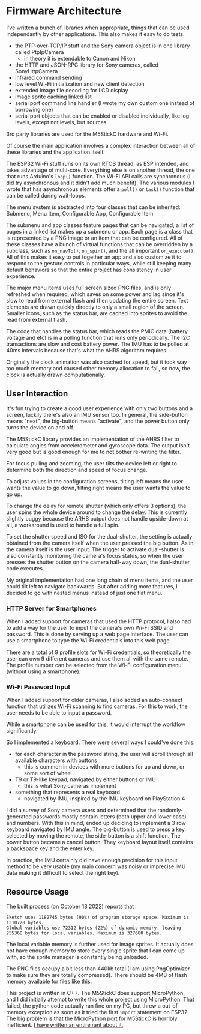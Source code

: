 # Firmware Architecture

I've written a bunch of libraries when appropriate, things that can be used independantly by other applications. This also makes it easy to do tests.

 * the PTP-over-TCP/IP stuff and the Sony camera object is in one library called PtpIpCamera
    * in theory it is extendable to Canon and Nikon
 * the HTTP and JSON-RPC library for Sony cameras, called SonyHttpCamera
 * infrared command sending
 * low level Wi-Fi initialization and new client detection
 * extended image file decoding for LCD display
 * image sprite caching linked list
 * serial port command line handler (I wrote my own custom one instead of borrowing one)
 * serial port objects that can be enabled or disabled individually, like log levels, except not levels, but sources

3rd party libraries are used for the M5StickC hardware and Wi-Fi.

Of course the main application involves a complex interaction between all of these libraries and the application itself.

The ESP32 Wi-Fi stuff runs on its own RTOS thread, as ESP intended, and takes advantage of multi-core. Everything else is on another thread, the one that runs Arduino's `loop()` function. The Wi-Fi API calls are synchronous (I did try asynchronous and it didn't add much benefit). The various modules I wrote that has asynchronous elements offer a `poll()` or `task()` function that can be called during wait-loops.

The menu system is abstracted into four classes that can be inherited: Submenu, Menu Item, Configurable App, Configurable Item

The submenu and app classes feature pages that can be navigated, a list of pages in a linked list makes up a submenu or app. Each page is a class that is represented by a PNG image or an item that can be configured. All of these classes have a bunch of virtual functions that can be overridden by a subclass, such as `on_navTo()`, `on_spin()`, and the all important `on_execute()`. All of this makes it easy to put together an app and also customize it to respond to the gesture controls in particular ways, while still keeping many default behaviors so that the entire project has consistency in user experience.

The major menu items uses full screen sized PNG files, and is only refreshed when required, which saves on some power and lag since it's slow to read from external flash and then updating the entire screen. Text elements are drawn quickly directly to only a small region of the screen. Smaller icons, such as the status bar, are cached into sprites to avoid the read from external flash.

The code that handles the status bar, which reads the PMIC data (battery voltage and etc) is in a polling function that runs only periodically. The I2C transactions are slow and cost battery power. The IMU has to be polled at 40ms intervals because that's what the AHRS algorithm requires.

Originally the clock animation was also cached for speed, but it took way too much memory and caused other memory allocation to fail, so now, the clock is actually drawn computationally.

## User Interaction

It's fun trying to create a good user experience with only two buttons and a screen, luckily there's also an IMU sensor too. In general, the side-button means "next", the big-button means "activate", and the power button only turns the device on and off.

The M5StickC library provides an implementation of the AHRS filter to calculate angles from accelerometer and gyroscope data. The output isn't very good but is good enough for me to not bother re-writing the filter.

For focus pulling and zooming, the user tilts the device left or right to determine both the direction and speed of focus change.

To adjust values in the configuration screens, tilting left means the user wants the value to go down, tilting right means the user wants the value to go up.

To change the delay for remote shutter (which only offers 3 options), the user spins the whole device around to change the delay. This is currently slightly buggy because the ARHS output does not handle upside-down at all, a workaround is used to handle a full spin.

To set the shutter speed and ISO for the dual-shutter, the setting is actually obtained from the camera itself when the user pressed the big button. As in, the camera itself is the user input. The trigger to activate dual-shutter is also constantly monitoring the camera's focus status, so when the user presses the shutter button on the camera half-way down, the dual-shutter code executes.

My original implementation had one long chain of menu items, and the user could tilt left to navigate backwards. But after adding more features, I decided to go with nested menus instead of just one flat menu.

### HTTP Server for Smartphones

When I added support for cameras that used the HTTP protocol, I also had to add a way for the user to input the camera's own Wi-Fi SSID and password. This is done by serving up a web page interface. The user can use a smartphone to type the Wi-Fi credentials into this web page.

There are a total of 9 profile slots for Wi-Fi credentials, so theoretically the user can own 9 different cameras and use them all with the same remote. The profile number can be selected from the Wi-Fi configuration menu (without using a smartphone).

### Wi-Fi Password Input

When I added support for older cameras, I also added an auto-connect function that utilizes Wi-Fi scanning to find cameras. For this to work, the user needs to be able to input a password.

While a smartphone can be used for this, it would interrupt the workflow significantly.

So I implemented a keyboard. There were several ways I could've done this:

 * for each character in the password string, the user will scroll through all available characters with buttons
   * this is common in devices with more buttons for up and down, or some sort of wheel
 * T9 or T9-like keypad, navigated by either buttons or IMU
   * this is what Sony cameras implement
 * something that represents a real keyboard
   * navigated by IMU, inspired by the IMU keyboard on PlayStation 4

I did a survey of Sony camera users and determined that the randomly-generated passwords mostly contain letters (both upper and lower case) and numbers. With this in mind, ended up deciding to implement a 3 row keyboard navigated by IMU angle. The big-button is used to press a key selected by moving the remote, the side-button is a shift function. The power button became a cancel button. They keyboard layout itself contains a backspace key and the enter key.

In practice, the IMU certainly did have enough precision for this input method to be very usable (my main concern was noisy or imprecise IMU data making it difficult to select the right key).

## Resource Usage

The built process (on October 18 2022) reports that

    Sketch uses 1182745 bytes (90%) of program storage space. Maximum is 1310720 bytes.
    Global variables use 72312 bytes (22%) of dynamic memory, leaving 255368 bytes for local variables. Maximum is 327680 bytes.

The local variable memory is further used for image sprites. It actually does not have enough memory to store every single sprite that I can come up with, so the sprite manager is constantly being unloaded.

The PNG files occupy a bit less than 440kb total (I am using PngOptimizer to make sure they are totally compressed). There should be 4MB of flash memory available for files like this.

This project is written in C++. The M5StickC does support MicroPython, and I did initially attempt to write this whole project using MicroPython. That failed, the python code actually ran fine on my PC, but threw a out-of-memory exception as soon as it tried the first `import` statement on ESP32. The big problem is that the MicroPython port for M5StickC is horribly inefficient. [I have written an entire rant about it.](M5StickC-MicroPython-Sucks-Rant.md)